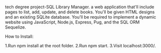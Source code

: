 tech degree project-SQL Library Manager.
a web application that'll include pages to list, add, update, and delete books. 
You'll be given HTML designs and an existing SQLite database. 
You'll be required to implement a dynamic website using JavaScript, Node.js, Express, Pug, and the SQL ORM Sequelize.


How to Install:

1.Run npm install at the root folder.
2.Run npm start.
3.Visit localhost:3000/.
